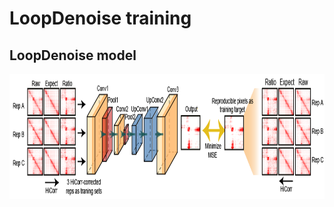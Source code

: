 # LoopDenoise training
## LoopDenoise model
<p align="center">
<img align="center" src="https://github.com/JinLabBioinfo/DeepLoop/blob/master/images/LoopDenoise_model.PNG" width="800" height="200">
</p>
